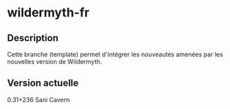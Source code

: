 # wildermyth-fr

## Description
Cette branche (template) permet d'intégrer les nouveautés amenées par les nouvelles version de Wildermyth.

## Version actuelle
0.31+236 Sani Cavern

